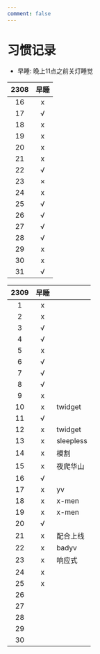 ```yaml
---
comment: false
---
```


# 习惯记录
- 早睡: 晚上11点之前关灯睡觉

| 2308 | 早睡 |
|:----:|:----:|
| 16   | x    |
| 17   | √    |
| 18   | x    |
| 19   | x    |
| 20   | x    |
| 21   | x    |
| 22   | √    |
| 23   | ×    |
| 24   | x    |
| 25   | √    |
| 26   | √    |
| 27   | √    |
| 28   | √    |
| 29   | x    |
| 30   | x    |
| 31   | √    |

| 2309 | 早睡 |           |
|:----:|:----:|-----------|
| 1    | x    |           |
| 2    | x    |           |
| 3    | √    |           |
| 4    | √    |           |
| 5    | x    |           |
| 6    | √    |           |
| 7    | √    |           |
| 8    | √    |           |
| 9    | x    |           |
| 10   | x    | twidget   |
| 11   | √    |           |
| 12   | x    | twidget   |
| 13   | x    | sleepless |
| 14   | x    | 模割      |
| 15   | x    | 夜爬华山  |
| 16   | √    |           |
| 17   | x    | yv        |
| 18   | x    | x-men     |
| 19   | x    | x-men     |
| 20   | √    |           |
| 21   | x    | 配合上线  |
| 22   | x    | badyv     |
| 23   | x    | 响应式    |
| 24   | x    |           |
| 25   | x    |           |
| 26   |      |           |
| 27   |      |           |
| 28   |      |           |
| 29   |      |           |
| 30   |      |           |
